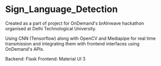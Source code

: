 # Sign_Language_Detection

Created as a part of project for OnDemand's brAInwave hackathon organised at Delhi Technological University.

Using CNN (Tensorflow) along with OpenCV and Mediapipe for real time transmission
and integrating them with frontend interfaces using OnDemand's APIs.

Backend: Flask
Frontend: Material UI 3
